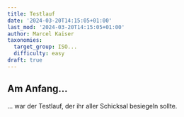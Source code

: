 ```yaml
---
title: Testlauf
date: '2024-03-20T14:15:05+01:00'
last_mod: '2024-03-20T14:15:05+01:00'
author: Marcel Kaiser
taxonomies:
  target_group: ISO...
  difficulty: easy
draft: true
---
```


## Am Anfang...
... war der Testlauf, der ihr aller Schicksal besiegeln sollte.